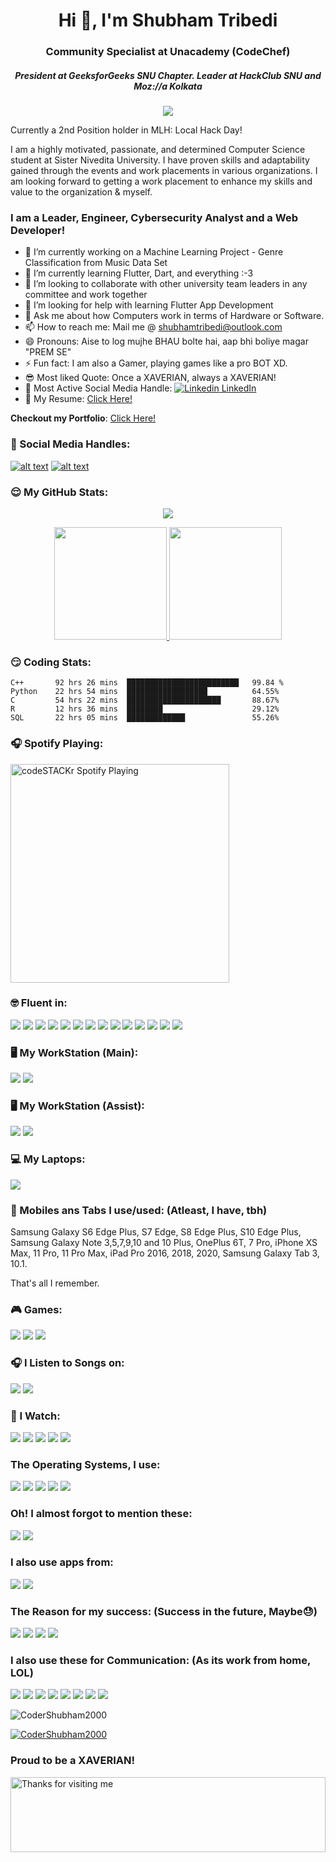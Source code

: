 <h1 align="center">Hi 👋, I'm Shubham Tribedi</h1>
<h3 align="center">Community Specialist at Unacademy (CodeChef)</h3>
<h5 align="center">President at GeeksforGeeks SNU Chapter. Leader at HackClub SNU and Moz://a Kolkata</h5>
	
<p align="center">
  <img src="https://visitor-badge.glitch.me/badge?page_id=CoderSHubham2000.CoderShubham2000.">
</p>

Currently a 2nd Position holder in MLH: Local Hack Day!

I am a highly motivated, passionate, and determined Computer Science student at Sister Nivedita University. I have proven skills and adaptability gained through the events and work placements in various organizations. I am looking forward to getting a work placement  to enhance my skills and value to the organization & myself. 

### I am a Leader, Engineer, Cybersecurity Analyst and a Web Developer!

- 🔭 I’m currently working on a Machine Learning Project - Genre Classification from Music Data Set
- 🌱 I’m currently learning Flutter, Dart, and everything :-3
- 👯 I’m looking to collaborate with other university team leaders in any committee and work together
- 🤔 I’m looking for help with learning Flutter App Development
- 💬 Ask me about how Computers work in terms of Hardware or Software.
- 📫 How to reach me: Mail me @ shubhamtribedi@outlook.com
- 😄 Pronouns: Aise to log mujhe BHAU bolte hai, aap bhi boliye magar "PREM SE"
- ⚡ Fun fact: I am also a Gamer, playing games like a pro BOT XD.
- 😎 Most liked Quote: Once a XAVERIAN, always a XAVERIAN!
- 👾 Most Active Social Media Handle:  [![Linkedin](https://i.stack.imgur.com/gVE0j.png) LinkedIn](https://www.linkedin.com/in/shubham-tribedi)
- 📝 My Resume: [Click Here!](https://drive.google.com/file/d/1yyMSiTQNsQ6r-piuYhYF5WCVmgqWmNUP/view?usp=sharing)
&nbsp;

<strong>Checkout my Portfolio</strong>: [Click Here!](https://shubham-tribedi.tech/)

### 🧐 Social Media Handles:
[![alt text][1.1]][1]
[![alt text][2.1]][2]

[1.1]: http://i.imgur.com/tXSoThF.png (twitter icon with padding)
[2.1]: http://i.imgur.com/P3YfQoD.png (facebook icon with padding)

[1]: https://twitter.com/shubham_tribedi
[2]: https://www.facebook.com/shubham.tribedi

### 😌 My GitHub Stats:
  
 <!--Adding private contributions count to total commits count
![Shubham's GitHub stats](https://github-readme-stats.vercel.app/api?username=CoderShubham2000&count_private=true)-->
<!--
![Shubham's GitHub stats](https://github-readme-stats.vercel.app/api?username=CoderShubham2000&hide=contribs,prs)-->
<!--Showing icons
![Shubham's GitHub stats](https://github-readme-stats.vercel.app/api?username=CoderShubham2000&show_icons=true)-->
<!--theme colour change  
![SHubham's GitHub stats](https://github-readme-stats.vercel.app/api?username=CoderShubham2000&show_icons=true&theme=merko/dark/ radical/ merko/ gruvbox/ tokyonight/ onedark/ cobalt/ synthwave/highcontrast/ dracula)-->

<p align="center">
  <img src="https://github-readme-streak-stats.herokuapp.com/?user=CoderShubham2000&show_icons=true&hide_border=true">
</p>

<p align="center">
<a href="https://github.com/CoderShubham2000">
  <img height="180em" src="https://github-readme-stats-eight-theta.vercel.app/api?username=CoderShubham2000&show_icons=true&theme=algolia&include_all_commits=true&count_private=true"/>
  <img height="180em" src="https://github-readme-stats-eight-theta.vercel.app/api/top-langs/?username=CoderShubham2000&layout=compact&langs_count=8&theme=algolia"/>
</a>
</p>

### 😏 Coding Stats:
<!--START_SECTION:waka-->
```text
C++       92 hrs 26 mins  █████████████████████████   99.84 % 
Python    22 hrs 54 mins  ██████████████████          64.55%
C         54 hrs 22 mins  █████████████████████       88.67%
R         12 hrs 36 mins  ████████                    29.12%
SQL       22 hrs 05 mins  █████████████               55.26%
```
<!--END_SECTION:waka-->

### 🎧 Spotify Playing:

[<img src="https://now-playing-codestackr.vercel.app/api/spotify-playing" alt="codeSTACKr Spotify Playing" width="350" />](https://open.spotify.com/user/cpmthwxfijtrvh5p04siu2273)

### 🤓 Fluent in: 
<img src="https://img.shields.io/badge/C%23-239120?style=for-the-badge&logo=c-sharp&logoColor=white" /> <img src="https://img.shields.io/badge/Python-3776AB?style=for-the-badge&logo=python&logoColor=white" /> <img src="https://img.shields.io/badge/HTML-239120?style=for-the-badge&logo=html5&logoColor=white" /> <img src="https://img.shields.io/badge/CSS-239120?&style=for-the-badge&logo=css3&logoColor=white" /> <img src="https://img.shields.io/badge/JavaScript-F7DF1E?style=for-the-badge&logo=javascript&logoColor=black" /> <img src="https://img.shields.io/badge/HTML5-E34F26?style=for-the-badge&logo=html5&logoColor=white" /> <img src="https://img.shields.io/badge/C-00599C?style=for-the-badge&logo=c&logoColor=white" /> <img src="https://img.shields.io/badge/C%2B%2B-00599C?style=for-the-badge&logo=c%2B%2B&logoColor=white" /> <img src="https://img.shields.io/badge/R-276DC3?style=for-the-badge&logo=r&logoColor=white" /> <img src="https://img.shields.io/badge/Ruby-CC342D?style=for-the-badge&logo=ruby&logoColor=white" /> <img src="https://img.shields.io/badge/Dart-0175C2?style=for-the-badge&logo=dart&logoColor=white" /> <img src="https://img.shields.io/badge/Flutter-02569B?style=for-the-badge&logo=flutter&logoColor=white" /> <img src="https://img.shields.io/badge/MySQL-00000F?style=for-the-badge&logo=mysql&logoColor=white" /> <img src="https://img.shields.io/badge/Microsoft-666666?style=for-the-badge&logo=microsoft&logoColor=white" />

### 🖥 My WorkStation (Main):
<img src="https://img.shields.io/badge/NVIDIA-GeForce RTX 2070 SUPER-76B900?style=for-the-badge&logo=nvidia&logoColor=white" /> <img src="https://img.shields.io/badge/AMD-Ryzen_7_3800X-ED1C24?style=for-the-badge&logo=amd&logoColor=white" />

### 🖥 My WorkStation (Assist):
<img src="https://img.shields.io/badge/AMD-Radeon_RX_460-ED1C24?style=for-the-badge&logo=amd&logoColor=white" /> <img src="https://img.shields.io/badge/AMD-Ryzen_5_1400-ED1C24?style=for-the-badge&logo=amd&logoColor=white" />


### 💻 My Laptops:
<img src="https://img.shields.io/badge/Apple-MacBook_Pro_2018-999999?style=for-the-badge&logo=apple&logoColor=white"/> 

### 📱 Mobiles ans Tabs I use/used: (Atleast, I have, tbh)
Samsung Galaxy S6 Edge Plus, S7 Edge, S8 Edge Plus, S10 Edge Plus, 
Samsung Galaxy Note 3,5,7,9,10 and 10 Plus, 
OnePlus 6T, 7 Pro, 
iPhone XS Max, 11 Pro, 11 Pro Max, 
iPad Pro 2016, 2018, 2020, 
Samsung Galaxy Tab 3, 10.1.

That's all I remember.

### 🎮 Games:
<img src="https://img.shields.io/badge/Steam-000000?style=for-the-badge&logo=steam&logoColor=white"/>  <img src="https://img.shields.io/badge/Counter_Strike-000000?style=for-the-badge&logo=counter-strike&logoColor=white"/> <img src="https://img.shields.io/badge/VALORANT-000000?style=for-the-badge&logo=counter-strike&logoColor=blue"/> 

### 🎧 I Listen to Songs on:
<img src="https://img.shields.io/badge/Spotify-1ED760?&style=for-the-badge&logo=spotify&logoColor=white"/>  <img src="https://img.shields.io/badge/YouTube_Music-FF0000?style=for-the-badge&logo=youtube-music&logoColor=white"/> 

### 🎥 I Watch:
<img src="https://img.shields.io/badge/YouTube-FF0000?style=for-the-badge&logo=youtube&logoColor=white"/>  <img src="https://img.shields.io/badge/Twitch-9146FF?style=for-the-badge&logo=twitch&logoColor=white"/>  <img src="https://img.shields.io/badge/YouTube_Gaming-FF0000?style=for-the-badge&logo=youtube-gaming&logoColor=white"/>  <img src="https://img.shields.io/badge/Facebook_Gaming-005FED?style=for-the-badge&logo=facebook-gaming&logoColor=white"/>  <img src="https://img.shields.io/badge/Netflix-E50914?style=for-the-badge&logo=netflix&logoColor=white"/> 

### The Operating Systems, I use:
<img src="https://img.shields.io/badge/Android-3DDC84?style=for-the-badge&logo=android&logoColor=white"/>  <img src="https://img.shields.io/badge/iOS-000000?style=for-the-badge&logo=ios&logoColor=white"/>  <img src="https://img.shields.io/badge/Windows-0078D6?style=for-the-badge&logo=windows&logoColor=white"/>  <img src="https://img.shields.io/badge/Ubuntu-E95420?style=for-the-badge&logo=ubuntu&logoColor=white"/>  <img src="https://img.shields.io/badge/Linux_Mint-87CF3E?style=for-the-badge&logo=linux-mint&logoColor=white"/> 

### Oh! I almost forgot to mention these:
<img src="https://img.shields.io/badge/Windows_95-008080?style=for-the-badge&logo=windows-95&logoColor=white"/>  <img src="https://img.shields.io/badge/Windows_XP-003399?style=for-the-badge&logo=windows-xp&logoColor=white"/> 

### I also use apps from:
<img src="https://img.shields.io/badge/Google_Play-414141?style=for-the-badge&logo=google-play&logoColor=white"/>  <img src="https://img.shields.io/badge/App_Store-0D96F6?style=for-the-badge&logo=app-store&logoColor=white"/> 

### The Reason for my success: (Success in the future, Maybe😓)
<img src="https://img.shields.io/badge/GitHub-100000?style=for-the-badge&logo=github&logoColor=white"/>  <img src="https://img.shields.io/badge/Reddit-FF4500?style=for-the-badge&logo=reddit&logoColor=white"/>  <img src="https://img.shields.io/badge/XDA_Developers-F59812?style=for-the-badge&logo=xda-developers&logoColor=white"/>  <img src="https://img.shields.io/badge/Stack_Overflow-FE7A16?style=for-the-badge&logo=stack-overflow&logoColor=white"/> 

### I also use these for Communication: (As its work from home, LOL)
<img src="https://img.shields.io/badge/Discord-7289DA?style=for-the-badge&logo=discord&logoColor=white"/> <img src="https://img.shields.io/badge/Microsoft_Teams-6264A7?style=for-the-badge&logo=microsoft-teams&logoColor=white"/> <img src="https://img.shields.io/badge/Zoom-2D8CFF?style=for-the-badge&logo=zoom&logoColor=white"/> 
<img src="https://img.shields.io/badge/WhatsApp-25D366?style=for-the-badge&logo=whatsapp&logoColor=white"/> 
<img src="https://img.shields.io/badge/Telegram-2CA5E0?style=for-the-badge&logo=telegram&logoColor=white"/> 
<img src="https://img.shields.io/badge/Gmail-D14836?style=for-the-badge&logo=gmail&logoColor=white"/> 
<img src="https://img.shields.io/badge/Messenger-00B2FF?style=for-the-badge&logo=messenger&logoColor=white"/> 
<img src="https://img.shields.io/badge/Microsoft_Outlook-0078D4?style=for-the-badge&logo=microsoft-outlook&logoColor=white"/> 

<p align="left"> <img src="https://komarev.com/ghpvc/?username=CoderShubham2000&label=Profile%20views&color=0e75b6&style=flat" alt="CoderShubham2000" /> </p>

<p align="left"> <a href="https://github.com/ryo-ma/github-profile-trophy"><img src="https://github-profile-trophy.vercel.app/?username=CoderShubham2000" alt="CoderShubham2000" /></a> </p>

### Proud to be a XAVERIAN!

<img height="120" alt="Thanks for visiting me" width="100%" src="https://raw.githubusercontent.com/BrunnerLivio/brunnerlivio/master/images/marquee.svg" />
